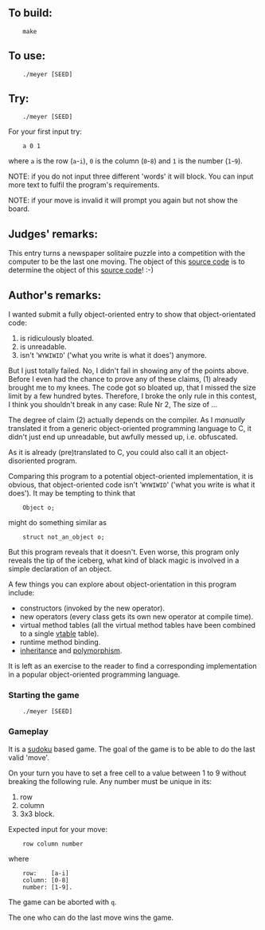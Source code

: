 ## To build:

``` <!---sh-->
    make
```


## To use:

``` <!---sh-->
    ./meyer [SEED]
```


## Try:

``` <!---sh-->
    ./meyer [SEED]
```

For your first input try:

```
    a 0 1
```

where `a` is the row (`a`-`i`), `0` is the column (`0`-`8`) and `1` is the
number (`1`-`9`).

NOTE: if you do not input three different 'words' it will block. You can input
more text to fulfil the program's requirements.

NOTE: if your move is invalid it will prompt you again but not show the board.


## Judges' remarks:

This entry turns a newspaper solitaire puzzle into a competition
with the computer to be the last one moving.  The object of this
[source code](%%REPO_URL%%/2006/meyer/meyer.c) is to determine the object of this [source
code](%%REPO_URL%%/2006/meyer/meyer.c)!  :-)


## Author's remarks:

I wanted submit a fully object-oriented entry to show that
object-orientated code:

1. is ridiculously bloated.
2. is unreadable.
3. isn't '`WYWIWID`' ('what you write is what it does') anymore.

But I just totally failed. No, I didn't fail in showing any of
the points above. Before I even had the chance to prove any of
these claims, (1) already brought me to my knees. The code got
so bloated up, that I missed the size limit by a few hundred
bytes. Therefore, I broke the only rule in this contest, I think
you shouldn't break in any case: Rule Nr 2, The size of ...

The degree of claim (2) actually depends on the compiler. As I
_manually_ translated it from a generic object-oriented programming
language to C, it didn't just end up unreadable, but awfully
messed up, i.e. obfuscated.

As it is already (pre)translated to C, you could also call it an object-
disoriented program.

Comparing this program to a potential object-oriented implementation,
it is obvious, that object-oriented code isn't '`WYWIWID`' ('what
you write is what it does'). It may be tempting to think that

```
    Object o;
```

might do something similar as

``` <!---c-->
    struct not_an_object o;
```

But this program reveals that it doesn't. Even worse, this program only
reveals the tip of the iceberg, what kind of black magic is involved in
a simple declaration of an object.

A few things you can explore about object-orientation in this program
include:

- constructors (invoked by the new operator).
- new operators (every class gets its own new operator at compile time).
- virtual method tables (all the virtual method tables have been combined to a
single [vtable](https://en.wikipedia.org/wiki/Virtual_method_table) table).
- runtime method binding.
- [inheritance](https://en.wikipedia.org/wiki/Inheritance_&#x28;object-oriented_programming&#x29;)
and [polymorphism](https://en.wikipedia.org/wiki/Polymorphism_&#x28;computer_science&#x29;).

It is left as an exercise to the reader to find a corresponding
implementation in a popular object-oriented programming language.


### Starting the game

``` <!---sh-->
    ./meyer [SEED]
```

### Gameplay

It is a [sudoku](https://en.wikipedia.org/wiki/Sudoku) based game. The goal of
the game is to be able to do the last valid 'move'.

On your turn you have to set a free cell to a value between 1 to 9 without
breaking the following rule. Any number must be unique in its:

1. row
2. column
3. 3x3 block.

Expected input for your move:

```
    row column number
```

where

```
    row:    [a-i]
    column: [0-8]
    number: [1-9].
```

The game can be aborted with `q`.

The one who can do the last move wins the game.


<!--

    Copyright © 1984-2024 by Landon Curt Noll. All Rights Reserved.

    You are free to share and adapt this file under the terms of this license:

	Creative Commons Attribution-ShareAlike 4.0 International (CC BY-SA 4.0)

    For more information, see:

	https://creativecommons.org/licenses/by-sa/4.0/

-->

